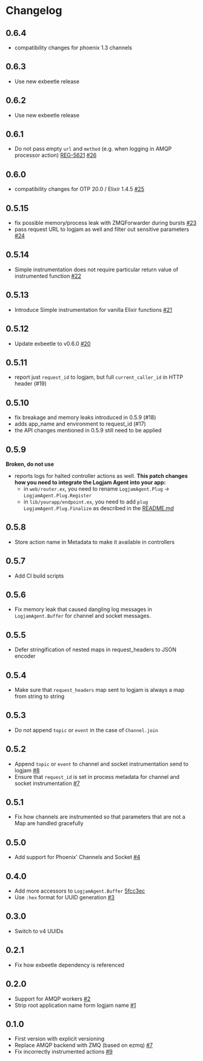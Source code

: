 # Changelog

## 0.6.4

* compatibility changes for phoenix 1.3 channels

## 0.6.3

* Use new exbeetle release

## 0.6.2

* Use new exbeetle release

## 0.6.1

* Do not pass empty `url` and `method` (e.g. when logging in AMQP processor action)
  [REG-5621](https://jira.xing.hh/browse/REG-5621)
  [#26](https://source.xing.com/hex/logjam_agent/pull/26)

## 0.6.0

* compatibility changes for OTP 20.0 / Elixir 1.4.5 [#25](https://source.xing.com/hex/logjam_agent/pull/25)

## 0.5.15

* fix possible memory/process leak with ZMQForwarder during bursts
  [#23](https://source.xing.com/hex/logjam_agent/pull/23)
* pass request URL to logjam as well and filter out sensitive parameters
  [#24](https://source.xing.com/hex/logjam_agent/pull/24)

## 0.5.14
* Simple instrumentation does not require particular return value of instrumented function
  [#22](https://source.xing.com/hex/logjam_agent/pull/22)

## 0.5.13
* Introduce Simple instrumentation for vanilla Elixir functions [#21](https://source.xing.com/hex/logjam_agent/pull/21)

## 0.5.12

* Update exbeetle to v0.6.0 [#20](https://source.xing.com/hex/logjam_agent/pull/20)


## 0.5.11

* report just `request_id` to logjam, but full `current_caller_id` in HTTP header (#19)

## 0.5.10

* fix breakage and memory leaks introduced in 0.5.9 (#18)
* adds app_name and environment to request_id (#17)
* the API changes mentioned in 0.5.9 still need to be applied

## 0.5.9

**Broken, do not use**

* reports logs for halted controller actions as well. __This patch changes how you need to integrate the Logjam Agent into your app:__
  * in `web/router.ex`, you need to rename `LogjamAgent.Plug` → `LogjamAgent.Plug.Register`
  * in `lib/yourapp/endpoint.ex`, you need to add `plug LogjamAgent.Plug.Finalize` as described in the [README.md](README.md)

## 0.5.8
* Store action name in Metadata to make it available in controllers

## 0.5.7
* Add CI build scripts

## 0.5.6
* Fix memory leak that caused dangling log messages in `LogjamAgent.Buffer` for channel and socket messages.

## 0.5.5
* Defer stringification of nested maps in request_headers to JSON encoder

## 0.5.4
* Make sure that `request_headers` map sent to logjam is always a map from string to string

## 0.5.3

* Do not append `topic` or `event` in the case of `Channel.join`

## 0.5.2
* Append `topic` or `event` to channel and socket instrumentation send to logjam [#8](https://source.xing.com/hex/logjam_agent/pull/8)
* Ensure that `request_id` is set in process metadata for channel and socket instrumentation [#7](https://source.xing.com/hex/logjam_agent/pull/7)

## 0.5.1

* Fix how channels are instrumented so that parameters that are not a Map are handled gracefully

## 0.5.0

* Add support for Phoenix' Channels and Socket [#4](https://source.xing.com/hex/logjam_agent/pull/4)

## 0.4.0

* Add more accessors to `LogjamAgent.Buffer` [5fcc3ec](https://source.xing.com/hex/logjam_agent/commit/5fcc3ec9248c6be66f47b98aa9afd0f392af9540)
* Use `:hex` format for UUID generation [#3](https://source.xing.com/hex/logjam_agent/pull/3)

## 0.3.0

* Switch to v4 UUIDs

## 0.2.1

* Fix how exbeetle dependency is referenced

## 0.2.0

* Support for AMQP workers [#2](https://source.xing.com/hex/logjam_agent/pull/2)
* Strip root application name form logjam name [#1](https://source.xing.com/hex/logjam_agent/pull/1)


## 0.1.0

* First version with explicit versioning
* Replace AMQP backend with ZMQ (based on ezmq) [#7](https://source.xing.com/architects/logjam_agent.ex/pull/7)
* Fix incorrectly instrumented actions [#9](https://source.xing.com/architects/logjam_agent.ex/pull/9)
